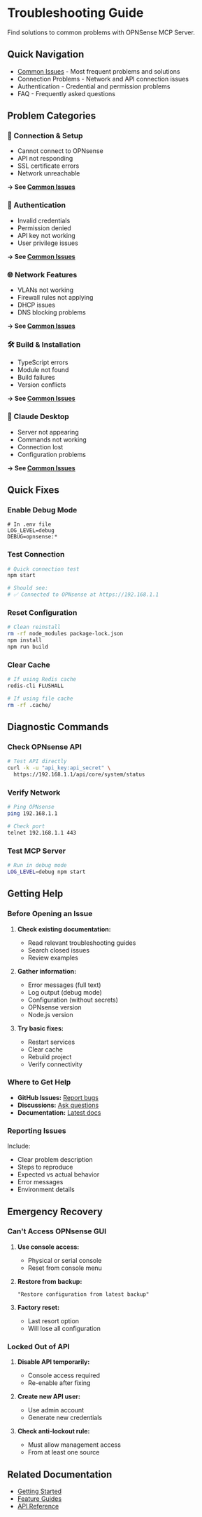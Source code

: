 # Troubleshooting Guide

Find solutions to common problems with OPNSense MCP Server.

## Quick Navigation

- [Common Issues](common-issues.md) - Most frequent problems and solutions
- Connection Problems - Network and API connection issues
- Authentication - Credential and permission problems  
- FAQ - Frequently asked questions

## Problem Categories

### 🔌 Connection & Setup
- Cannot connect to OPNsense
- API not responding
- SSL certificate errors
- Network unreachable

**→ See [Common Issues](common-issues.md#connection-issues)**

### 🔐 Authentication
- Invalid credentials
- Permission denied
- API key not working
- User privilege issues

**→ See [Common Issues](common-issues.md#authentication-failed)**

### 🌐 Network Features
- VLANs not working
- Firewall rules not applying
- DHCP issues
- DNS blocking problems

**→ See [Common Issues](common-issues.md)**

### 🛠️ Build & Installation
- TypeScript errors
- Module not found
- Build failures
- Version conflicts

**→ See [Common Issues](common-issues.md#build-and-installation-issues)**

### 💬 Claude Desktop
- Server not appearing
- Commands not working
- Connection lost
- Configuration problems

**→ See [Common Issues](common-issues.md#claude-desktop-issues)**

## Quick Fixes

### Enable Debug Mode
```env
# In .env file
LOG_LEVEL=debug
DEBUG=opnsense:*
```

### Test Connection
```bash
# Quick connection test
npm start

# Should see:
# ✅ Connected to OPNsense at https://192.168.1.1
```

### Reset Configuration
```bash
# Clean reinstall
rm -rf node_modules package-lock.json
npm install
npm run build
```

### Clear Cache
```bash
# If using Redis cache
redis-cli FLUSHALL

# If using file cache
rm -rf .cache/
```

## Diagnostic Commands

### Check OPNsense API
```bash
# Test API directly
curl -k -u "api_key:api_secret" \
  https://192.168.1.1/api/core/system/status
```

### Verify Network
```bash
# Ping OPNsense
ping 192.168.1.1

# Check port
telnet 192.168.1.1 443
```

### Test MCP Server
```bash
# Run in debug mode
LOG_LEVEL=debug npm start
```

## Getting Help

### Before Opening an Issue

1. **Check existing documentation:**
   - Read relevant troubleshooting guides
   - Search closed issues
   - Review examples

2. **Gather information:**
   - Error messages (full text)
   - Log output (debug mode)
   - Configuration (without secrets)
   - OPNsense version
   - Node.js version

3. **Try basic fixes:**
   - Restart services
   - Clear cache
   - Rebuild project
   - Verify connectivity

### Where to Get Help

- **GitHub Issues:** [Report bugs](https://github.com/VinSpo/opnsense-mcp/issues)
- **Discussions:** [Ask questions](https://github.com/VinSpo/opnsense-mcp/discussions)
- **Documentation:** [Latest docs](https://github.com/VinSpo/opnsense-mcp/tree/main/docs)

### Reporting Issues

Include:
- Clear problem description
- Steps to reproduce
- Expected vs actual behavior
- Error messages
- Environment details

## Emergency Recovery

### Can't Access OPNsense GUI

1. **Use console access:**
   - Physical or serial console
   - Reset from console menu

2. **Restore from backup:**
   ```
   "Restore configuration from latest backup"
   ```

3. **Factory reset:**
   - Last resort option
   - Will lose all configuration

### Locked Out of API

1. **Disable API temporarily:**
   - Console access required
   - Re-enable after fixing

2. **Create new API user:**
   - Use admin account
   - Generate new credentials

3. **Check anti-lockout rule:**
   - Must allow management access
   - From at least one source

## Related Documentation

- [Getting Started](../getting-started/)
- [Feature Guides](../guides/)
- [API Reference](../api-reference/)